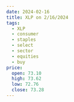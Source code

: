 ```yaml
---
date: 2024-02-16
title: XLP on 2/16/2024
tags: 
  - XLP
  - consumer
  - staples
  - select
  - sector
  - equities
  - buy
price:
  open: 73.10
  high: 73.62
  low: 72.76
  close: 73.28
---
```

<div class="post">
<snapshot-grid 
    :reports="['2024/02/15/CTA/XLP', '2024/02/16/CTA/XLP', '2024/02/16/MTP/XLP']"
    chart="2024/02/16/Chart/XLP"
/>
<p>

</p>
<p>

</p>
</div>